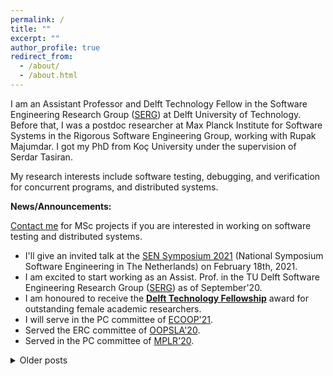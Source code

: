 ```yaml
---
permalink: /
title: ""
excerpt: ""
author_profile: true
redirect_from: 
  - /about/
  - /about.html
---
```


I am an Assistant Professor and Delft Technology Fellow in the Software Engineering Research Group ([SERG](https://se.ewi.tudelft.nl/)) at Delft University of Technology. Before that, I was a postdoc researcher at Max Planck Institute for Software Systems in the Rigorous Software Engineering Group, working with Rupak Majumdar. I got my PhD from Koç University under the supervision of Serdar Tasiran.

My research interests include software testing, debugging, and verification for concurrent programs, and distributed systems.


**News/Announcements:**

[Contact me](mailto:b.ozkan@tudelft.nl) for MSc projects if you are interested in working on software testing and distributed systems. 

* I'll give an invited talk at the [SEN Symposium 2021](http://www.sen-symposium.nl) (National Symposium Software Engineering in The Netherlands) on February 18th, 2021.
* I am excited to start working as an Assist. Prof. in the TU Delft Software Engineering Research Group ([SERG](https://se.ewi.tudelft.nl/)) as of 
September'20.
* I am honoured to receive the [**Delft Technology Fellowship**](https://www.tudelft.nl/over-tu-delft/werken-bij-tu-delft/campagnes/delft-technology-fellowship/) award for outstanding female academic researchers.
* I will serve in the PC committee of [ECOOP'21](https://2021.ecoop.org/).
* Served the ERC committee of [OOPSLA'20](https://2020.splashcon.org/track/splash-2020-oopsla).
* Served in the PC committee of [MPLR'20](https://mplr2020.cs.manchester.ac.uk/).

<details><summary>Older posts</summary>

* Presented "Trace aware testing of distributed systems" at [OOPSLA'19](https://conf.researchr.org/track/splash-2019/splash-2019-oopsla) in Athens.
* Invited talk at Verification of Distributed Systems [VDS'19](http://goto.ucsd.edu/~gleissen/vds-test/) workshop.
* Served in the AEC committee of ECOOP'19.
* Served in the PC committee of CAV'19.

</details>
